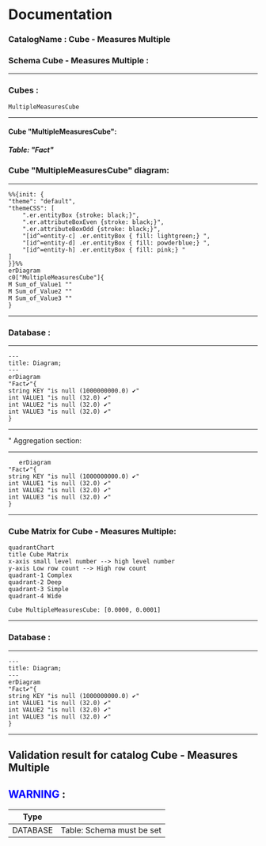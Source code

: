 # Documentation
### CatalogName : Cube - Measures Multiple
### Schema Cube - Measures Multiple : 
---
### Cubes :

    MultipleMeasuresCube

---
#### Cube "MultipleMeasuresCube":

    

##### Table: "Fact"

### Cube "MultipleMeasuresCube" diagram:

---

```mermaid
%%{init: {
"theme": "default",
"themeCSS": [
    ".er.entityBox {stroke: black;}",
    ".er.attributeBoxEven {stroke: black;}",
    ".er.attributeBoxOdd {stroke: black;}",
    "[id^=entity-c] .er.entityBox { fill: lightgreen;} ",
    "[id^=entity-d] .er.entityBox { fill: powderblue;} ",
    "[id^=entity-h] .er.entityBox { fill: pink;} "
]
}}%%
erDiagram
c0["MultipleMeasuresCube"]{
M Sum_of_Value1 ""
M Sum_of_Value2 ""
M Sum_of_Value3 ""
}
```
---
### Database :
---
```mermaid
---
title: Diagram;
---
erDiagram
"Fact✔"{
string KEY "is null (1000000000.0) ✔"
int VALUE1 "is null (32.0) ✔"
int VALUE2 "is null (32.0) ✔"
int VALUE3 "is null (32.0) ✔"
}

```
---
" Aggregation section:

---
```mermaid
   erDiagram
"Fact✔"{
string KEY "is null (1000000000.0) ✔"
int VALUE1 "is null (32.0) ✔"
int VALUE2 "is null (32.0) ✔"
int VALUE3 "is null (32.0) ✔"
}
```
---
### Cube Matrix for Cube - Measures Multiple:
```mermaid
quadrantChart
title Cube Matrix
x-axis small level number --> high level number
y-axis Low row count --> High row count
quadrant-1 Complex
quadrant-2 Deep
quadrant-3 Simple
quadrant-4 Wide

Cube MultipleMeasuresCube: [0.0000, 0.0001]
```
---
### Database :
---
```mermaid
---
title: Diagram;
---
erDiagram
"Fact✔"{
string KEY "is null (1000000000.0) ✔"
int VALUE1 "is null (32.0) ✔"
int VALUE2 "is null (32.0) ✔"
int VALUE3 "is null (32.0) ✔"
}

```
---
## Validation result for catalog Cube - Measures Multiple
## <span style='color: blue;'>WARNING</span> : 
|Type|   |
|----|---|
|DATABASE|Table: Schema must be set|
